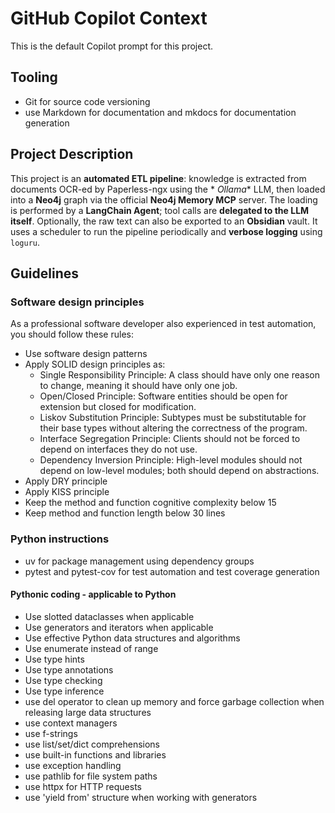 # GitHub Copilot Context

This is the default Copilot prompt for this project.

## Tooling

- Git for source code versioning
- use Markdown for documentation and mkdocs for documentation generation

## Project Description

This project is an **automated ETL pipeline**: knowledge is extracted from documents OCR-ed by Paperless-ngx using the *
*Ollama** LLM, then loaded into a **Neo4j** graph via the official **Neo4j Memory MCP** server. The loading is performed
by a **LangChain Agent**; tool calls are **delegated to the LLM itself**. Optionally, the raw text can also be exported
to an **Obsidian** vault. It uses a scheduler to run the pipeline periodically and **verbose logging** using `loguru`.

## Guidelines

### Software design principles

As a professional software developer also experienced in test automation, you should follow
these rules:

- Use software design patterns
- Apply SOLID design principles as:
    - Single Responsibility Principle: A class should have only one reason to change, meaning it should have only one
      job.
    - Open/Closed Principle: Software entities should be open for extension but closed for modification.
    - Liskov Substitution Principle: Subtypes must be substitutable for their base types without altering the
      correctness of the program.
    - Interface Segregation Principle: Clients should not be forced to depend on interfaces they do not use.
    - Dependency Inversion Principle: High-level modules should not depend on low-level modules; both should depend on
      abstractions.
- Apply DRY principle
- Apply KISS principle
- Keep the method and function cognitive complexity below 15
- Keep method and function length below 30 lines

### Python instructions

- uv for package management using dependency groups
- pytest and pytest-cov for test automation and test coverage generation

#### Pythonic coding - applicable to Python

- Use slotted dataclasses when applicable
- Use generators and iterators when applicable
- Use effective Python data structures and algorithms
- Use enumerate instead of range
- Use type hints
- Use type annotations
- Use type checking
- Use type inference
- use del operator to clean up memory and force garbage collection when releasing large data structures
- use context managers
- use f-strings
- use list/set/dict comprehensions
- use built-in functions and libraries
- use exception handling
- use pathlib for file system paths
- use httpx for HTTP requests
- use 'yield from' structure when working with generators
